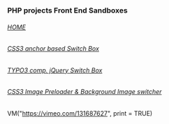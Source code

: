 ### PHP projects Front End Sandboxes  
  
###### [HOME](http://mthjn.github.io/)  
###### [CSS3 anchor based Switch Box](http://mthjn.github.io/box-css/)  
###### [TYPO3 comp. jQuery Switch Box](http://mthjn.github.io/box/)  
###### [CSS3 Image Preloader & Background Image switcher](http://mthjn.github.io/image-preload/)  

VM("https://vimeo.com/131687627", print = TRUE)
